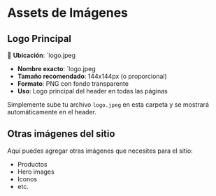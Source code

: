 # Assets de Imágenes

## Logo Principal
📁 **Ubicación**: `logo.jpeg
- **Nombre exacto**: `logo.jpeg
- **Tamaño recomendado**: 144x144px (o proporcional)
- **Formato**: PNG con fondo transparente
- **Uso**: Logo principal del header en todas las páginas

Simplemente sube tu archivo `logo.jpeg` en esta carpeta y se mostrará automáticamente en el header.

## Otras imágenes del sitio
Aquí puedes agregar otras imágenes que necesites para el sitio:
- Productos
- Hero images
- Iconos
- etc.